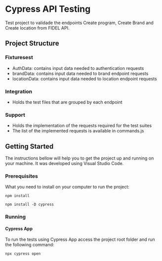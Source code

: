 # Cypress API Testing

Test project to validade the endpoints Create program, Create Brand and Create location from FIDEL API.

## Project Structure

### Fixturesest 

* AuthData: contains input data needed to authentication requests
* brandData: contains input data needed to brand endpoint requests
* locationData: contains input data needed to location endpoint requests

### Integration

* Holds the test files that are grouped by each endpoint

### Support

* Holds the implementation of the requests required for the test suites
* The list of the implemented requests is available in commands.js

## Getting Started

The instructions bellow will help you to get the project up and running on your machine. It was developed
using Visual Studio Code.

### Prerequisites

What you need to install on your computer to run the project:

```
npm install
```

```
npm install -D cypress
```

### Running

#### Cypress App
To run the tests using Cypress App access the project root folder and run the following command:

```
npx cypress open
```


